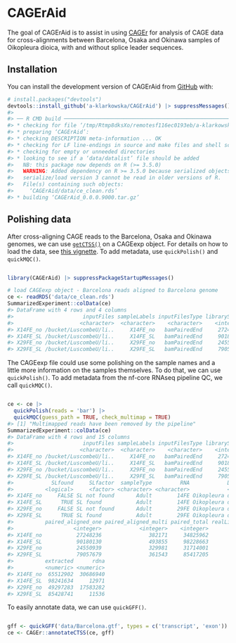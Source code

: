 
<!-- README.md is generated from README.Rmd. Please edit that file -->

# CAGErAid

<!-- badges: start -->
<!-- badges: end -->

The goal of CAGErAid is to assist in using
[CAGEr](https://rdrr.io/bioc/CAGEr/) for analysis of CAGE data for
cross-alignments between Barcelona, Osaka and Okinawa samples of
Oikopleura dioica, with and without splice leader sequences.

## Installation

You can install the development version of CAGErAid from
[GitHub](https://github.com/) with:

``` r
# install.packages("devtools")
devtools::install_github('a-klarkowska/CAGErAid') |> suppressMessages()
#> 
#> ── R CMD build ─────────────────────────────────────────────────────────────────
#> * checking for file ‘/tmp/Rtmp8dksXo/remotesf116ec0193eb/a-klarkowska-CAGErAid-812903c/DESCRIPTION’ ... OK
#> * preparing ‘CAGErAid’:
#> * checking DESCRIPTION meta-information ... OK
#> * checking for LF line-endings in source and make files and shell scripts
#> * checking for empty or unneeded directories
#> * looking to see if a ‘data/datalist’ file should be added
#>   NB: this package now depends on R (>= 3.5.0)
#>   WARNING: Added dependency on R >= 3.5.0 because serialized objects in
#>   serialize/load version 3 cannot be read in older versions of R.
#>   File(s) containing such objects:
#>     ‘CAGErAid/data/ce_clean.rds’
#> * building ‘CAGErAid_0.0.0.9000.tar.gz’
```

## Polishing data

After cross-aligning CAGE reads to the Barcelona, Osaka and Okinawa
genomes, we can use
[`getCTSS()`](https://rdrr.io/bioc/CAGEr/man/getCTSS.html) on a CAGEexp
object. For details on how to load the data, see [this
vignette](vignettes/loading.Rmd). To add metadata, use `quickPolish()`
and `quickMQC()`.

``` r

library(CAGErAid) |> suppressPackageStartupMessages()

# load CAGEexp object - Barcelona reads aligned to Barcelona genome
ce <- readRDS('data/ce_clean.rds')
SummarizedExperiment::colData(ce)
#> DataFrame with 4 rows and 4 columns
#>                      inputFiles sampleLabels inputFilesType librarySizes
#>                     <character>  <character>    <character>    <integer>
#> X14FE_no /bucket/LuscombeU/li..     X14FE_no   bamPairedEnd     27248236
#> X14FE_SL /bucket/LuscombeU/li..     X14FE_SL   bamPairedEnd     90180130
#> X29FE_no /bucket/LuscombeU/li..     X29FE_no   bamPairedEnd     24550939
#> X29FE_SL /bucket/LuscombeU/li..     X29FE_SL   bamPairedEnd     79057679
```

The CAGEexp file could use some polishing on the sample names and a
little more information on the samples themselves. To do that, we can
use `quickPolish()`. To add metadata from the nf-core RNAseq pipeline
QC, we call `quickMQC()`.

``` r

ce <- ce |> 
  quickPolish(reads = 'bar') |> 
  quickMQC(guess_path = TRUE, check_multimap = TRUE)
#> [1] "Multimapped reads have been removed by the pipeline"
SummarizedExperiment::colData(ce)
#> DataFrame with 4 rows and 15 columns
#>                      inputFiles sampleLabels inputFilesType librarySizes
#>                     <character>  <character>    <character>    <integer>
#> X14FE_no /bucket/LuscombeU/li..     X14FE_no   bamPairedEnd     27248236
#> X14FE_SL /bucket/LuscombeU/li..     X14FE_SL   bamPairedEnd     90180130
#> X29FE_no /bucket/LuscombeU/li..     X29FE_no   bamPairedEnd     24550939
#> X29FE_SL /bucket/LuscombeU/li..     X29FE_SL   bamPairedEnd     79057679
#>            SLfound     SLfactor  sampleType         RNA            Description
#>          <logical>     <factor> <character> <character>            <character>
#> X14FE_no     FALSE SL not found       Adult        14FE Oikopleura dioica (B..
#> X14FE_SL      TRUE SL found           Adult        14FE Oikopleura dioica (B..
#> X29FE_no     FALSE SL not found       Adult        29FE Oikopleura dioica (B..
#> X29FE_SL      TRUE SL found           Adult        29FE Oikopleura dioica (B..
#>          paired_aligned_one paired_aligned_multi paired_total realLibrarySizes
#>                   <integer>            <integer>    <integer>        <numeric>
#> X14FE_no           27248236               382171     34825962         65516433
#> X14FE_SL           90180130               493855     98228663         98308339
#> X29FE_no           24550939               329981     31714001         49299303
#> X29FE_SL           79057679               361543     85417205         85506080
#>          extracted      rdna
#>          <numeric> <numeric>
#> X14FE_no  65512902  30686940
#> X14FE_SL  98241634     12971
#> X29FE_no  49297283  17583282
#> X29FE_SL  85428741     11536
```

To easily annotate data, we can use `quickGFF()`.

``` r

gff <- quickGFF('data/Barcelona.gtf', types = c('transcript', 'exon'))
ce <- CAGEr::annotateCTSS(ce, gff)
```
